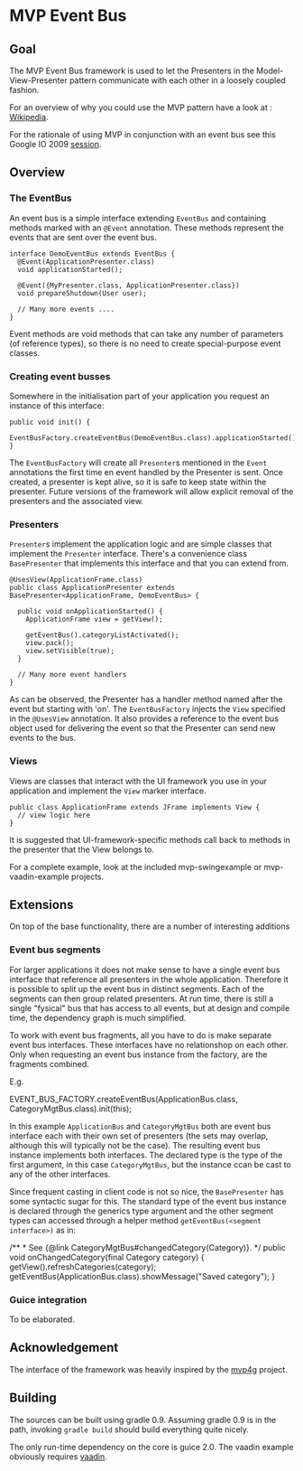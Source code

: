 MVP Event Bus
=============

Goal
----

The MVP Event Bus framework is used to let the Presenters in the Model-View-Presenter pattern communicate with each other in a loosely coupled fashion.

For an overview of why you could use the MVP pattern have a look at : [Wikipedia](http://en.wikipedia.org/wiki/Model-view-presenter).

For the rationale of using MVP in conjunction with an event bus see this Google IO 2009 [session](http://code.google.com/events/io/2009/sessions/GoogleWebToolkitBestPractices.html).

Overview
--------

### The EventBus

An event bus is a simple interface extending `EventBus` and containing methods marked with an `@Event` annotation. These methods represent the events that are sent over the event bus.

    interface DemoEventBus extends EventBus {
      @Event(ApplicationPresenter.class)
      void applicationStarted();

      @Event({MyPresenter.class, ApplicationPresenter.class})
      void prepareShutdown(User user);

      // Many more events ....
    }

Event methods are void methods that can take any number of parameters (of reference types), so there is no need to create special-purpose event classes.

### Creating event busses

Somewhere in the initialisation part of your application you request an instance of this interface:

    public void init() {
      EventBusFactory.createEventBus(DemoEventBus.class).applicationStarted();
    }

The `EventBusFactory` will create all `Presenter`s mentioned in the `Event` annotations the first time en event handled by the Presenter is sent. Once created, a presenter is kept alive, so it is safe to keep state within the presenter. Future versions of the framework will allow explicit removal of the presenters and the associated view.

### Presenters

`Presenter`s implement the application logic and are simple classes that implement the `Presenter` interface. There's a convenience class `BasePresenter` that implements this interface and that you can extend from.

    @UsesView(ApplicationFrame.class)
    public class ApplicationPresenter extends BasePresenter<ApplicationFrame, DemoEventBus> {

      public void onApplicationStarted() {
        ApplicationFrame view = getView();

        getEventBus().categoryListActivated();
        view.pack();
        view.setVisible(true);
      }
   
      // Many more event handlers
    }

As can be observed, the Presenter has a handler method named after the event but starting with 'on'. The `EventBusFactory` injects the `View` specified in the `@UsesView` annotation. It also provides a reference to the event bus object used for delivering the event so that the Presenter can send new events to the bus.

### Views

Views are classes that interact with the UI framework you use in your application and implement the `View` marker interface.

    public class ApplicationFrame extends JFrame implements View {
      // view logic here
    }

It is suggested that UI-framework-specific methods call back to methods in the presenter that the View belongs to.

For a complete example, look at the included mvp-swingexample or mvp-vaadin-example projects.

## Extensions

On top of the base functionality, there are a number of interesting additions

### Event bus segments

For larger applications it does not make sense to have a single event bus interface that reference all presenters in the whole application. Therefore it is possible to split up the event bus in distinct segments. Each of the segments can then group related presenters. At run time, there is still a single "fysical" bus that has access to all events, but at design and compile time, the dependency graph is much simplified.

To work with event bus fragments, all you have to do is make separate event bus interfaces. These interfaces have no relationshop on each other. Only when requesting an event bus instance from the factory, are the fragments combined.

E.g.

   EVENT_BUS_FACTORY.createEventBus(ApplicationBus.class, CategoryMgtBus.class).init(this);

In this example `ApplicationBus` and `CategoryMgtBus` both are event bus interface each with their own set of presenters (the sets may overlap, although this will typically not be the case). The resulting event bus instance implements both interfaces. The declared type is the type of the first argument, in this case `CategoryMgtBus`, but the instance ccan be cast to any of the other interfaces. 

Since frequent casting in client code is not so nice, the `BasePresenter` has some syntactic sugar for this. The standard type of the event bus instance is declared through the generics type argument and the other segment types can accessed through a helper method `getEventBus(<segment interface>)` as in:

   /**
    * See {@link CategoryMgtBus#changedCategory(Category)}.
    */
   public void onChangedCategory(final Category category) {
     getView().refreshCategories(category);
     getEventBus(ApplicationBus.class).showMessage("Saved category");
   }

### Guice integration

To be elaborated.

## Acknowledgement

The interface of the framework was heavily inspired by the [mvp4g](http://code.google.com/p/mvp4g/) project.

Building
--------

The sources can be built using gradle 0.9. Assuming gradle 0.9 is in the path, invoking `gradle build` should build everything quite nicely.

The only run-time dependency on the core is guice 2.0. The vaadin example obviously requires [vaadin](http://www.vaadin.com/).